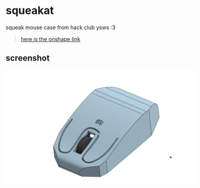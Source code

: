 # squeakat
squeak mouse case from hack club ysws :3

> [here is the onshape link](https://cad.onshape.com/documents/ce8a0e099fedbf2f4e6b0115/w/2684703f0e8c85ef66c9db5f/e/ad98755dd168e0b14aae0fa0?renderMode=0&uiState=688939b58569f31676e440f3)

## screenshot

<img src="\imgs\squeakat_top_left_corner_view.png"
alt="top left corner view"
style="height: 300px; width:500px;"/>
